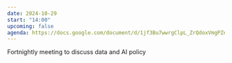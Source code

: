 ```yaml
---
date: 2024-10-29
start: "14:00"
upcoming: false
agenda: https://docs.google.com/document/d/1jf3Bu7wwrgClpL_ZrQdoxVmgPZe7VpgrV7IRZIgNi_w/edit?usp=sharing
--- 
```

Fortnightly meeting to discuss data and AI policy